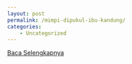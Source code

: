 ```yaml
---
layout: post
permalink: /mimpi-dipukul-ibu-kandung/
categories:
    - Uncategorized
---
```


[Baca Selengkapnya](/09)